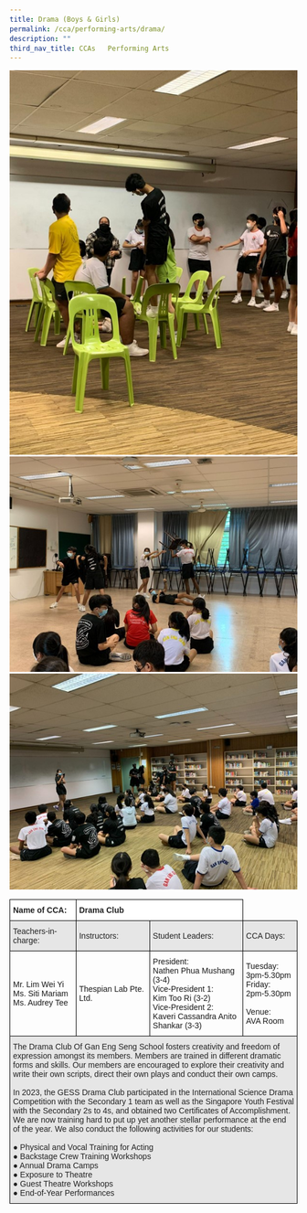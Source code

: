 ```yaml
---
title: Drama (Boys & Girls)
permalink: /cca/performing-arts/drama/
description: ""
third_nav_title: CCAs   Performing Arts
---
```

![](/images/Drama-1.jpeg)
<br>
![](/images/Drama-2.jpeg)
<br>
![](/images/Drama-3.jpeg)
<br>

<style type="text/css">
.tg  {border-collapse:collapse;border-spacing:0;}
.tg td{border-color:black;border-style:solid;border-width:1px;font-family:Arial, sans-serif;font-size:14px;
  overflow:hidden;padding:10px 5px;word-break:normal;}
.tg th{border-color:black;border-style:solid;border-width:1px;font-family:Arial, sans-serif;font-size:14px;
  font-weight:normal;overflow:hidden;padding:10px 5px;word-break:normal;}
.tg .tg-l2bf{background-color:#FFF;color:#222;font-weight:bold;text-align:left;vertical-align:top}
.tg .tg-h5mn{background-color:#E6E6E6;color:#222;text-align:left;vertical-align:middle}
.tg .tg-1ppo{background-color:#FFF;color:#222;text-align:left;vertical-align:middle}
</style>
<table class="tg">
<thead>
  <tr>
    <th class="tg-l2bf"><span style="font-weight:bold">Name of CCA:</span></th>
    <th class="tg-l2bf" colspan="2"><span style="font-weight:bold">Drama Club</span></th>
  </tr>
</thead>
<tbody>
  <tr>
    <td class="tg-h5mn">Teachers-in-charge:</td>
    <td class="tg-h5mn">Instructors:</td>
    <td class="tg-h5mn">Student Leaders:</td>
		<td class="tg-h5mn">CCA Days:</td>
  </tr>
  <tr>
    <td class="tg-tsok">Mr. Lim Wei Yi<br>Ms. Siti Mariam<br>Ms. Audrey Tee</td>
    <td class="tg-tsok">Thespian Lab Pte. Ltd.</td>
    <td class="tg-tsok">President:<br>Nathen Phua Mushang (3-4)<br>Vice-President 1:<br>Kim Too Ri (3-2)<br>Vice-President 2:<br>Kaveri Cassandra Anito Shankar (3-3)</td>
<td class="tg-tsok">Tuesday:<br>3pm-5.30pm<br>Friday:<br>2pm-5.30pm<br><br>Venue:<br>AVA Room</td>
  </tr>
  <tr>
    <td class="tg-h5mn" colspan="4">The Drama Club Of Gan Eng Seng School fosters creativity and freedom of expression amongst its members. Members are trained in different dramatic forms and skills. Our members are encouraged to explore their creativity and write their own scripts, direct their own plays and conduct their own camps. <br><br>In 2023, the GESS Drama Club participated in the International Science Drama Competition with the Secondary 1 team as well as the Singapore Youth Festival with the Secondary 2s to 4s, and obtained two Certificates of Accomplishment. We are now training hard to put up yet another stellar performance at the end of the year. We also conduct the following activities for our students:<br><br>●        Physical and Vocal Training for Acting<br>●        Backstage Crew Training Workshops<br>●        Annual Drama Camps<br>●        Exposure to Theatre<br>●        Guest Theatre Workshops<br>●        End-of-Year Performances</td>
  </tr>
</tbody>
</table>